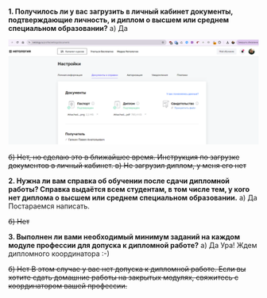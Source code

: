 **1. Получилось ли у вас загрузить в личный кабинет документы, подтверждающие личность, и диплом о высшем или среднем специальном образовании?**
а) Да

![lk.png](lk.png)

~~б) Нет, но сделаю это в ближайшее время. Инструкция по загрузке документов в личный кабинет.
в) Не загрузил диплом, у меня его нет~~

**2. Нужна ли вам справка об обучении после сдачи дипломной работы? Справка выдаётся всем студентам, в том числе тем, у кого нет диплома о высшем или среднем специальном образовании.**
а) Да
Постараемся написать.

~~б) Нет~~

**3. Выполнен ли вами необходимый минимум заданий на каждом модуле профессии для допуска к дипломной работе?**
а) Да
Ура! Ждем дипломного координатора :-)

~~б) Нет
В этом случае у вас нет допуска к дипломной работе. Если вы хотите сдать домашние работы на закрытых модулях, свяжитесь с координатором вашей профессии.~~